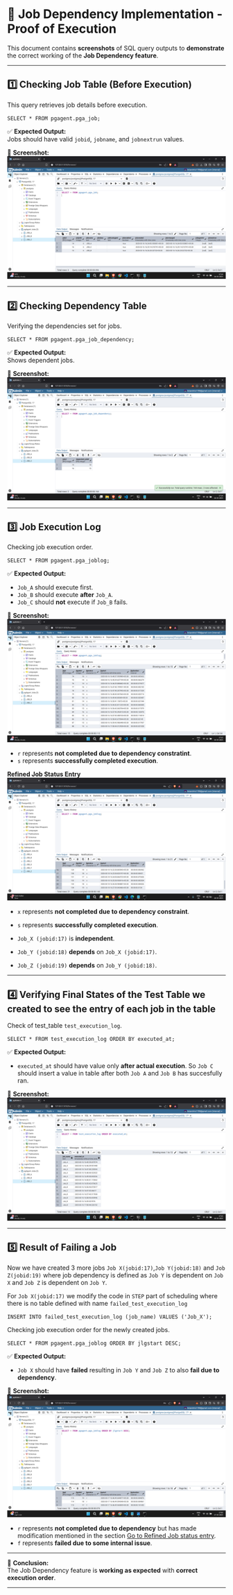 # 📸 Job Dependency Implementation - Proof of Execution

This document contains **screenshots** of SQL query outputs to **demonstrate** the correct working of the **Job Dependency feature**.

---

## **1️⃣ Checking Job Table (Before Execution)**
This query retrieves job details before execution.

```
SELECT * FROM pgagent.pga_job;
```

✅ **Expected Output:**  
Jobs should have valid `jobid`, `jobname`, and `jobnextrun` values.

📸 **Screenshot:**  
![Jobs Before Execution](outputs/jobs_before_execution.png)


---

## **2️⃣ Checking Dependency Table**
Verifying the dependencies set for jobs.

```
SELECT * FROM pgagent.pga_job_dependency;
```

✅ **Expected Output:**  
Shows dependent jobs.

📸 **Screenshot:**  
![Job Dependency Table](outputs/job_dependency_table.png)

---

## **3️⃣ Job Execution Log**
Checking job execution order.

```
SELECT * FROM pgagent.pga_joblog;
```

✅ **Expected Output:**  
- `Job_A` should execute first.
- `Job_B` should execute **after** `Job_A`.
- `Job_C` should **not** execute if `Job_B` fails.

📸 **Screenshot:**  
![Job Execution Log](outputs/job_execution_log.png)
- `r` represents **not completed due to dependency constratint**.
- `s` represents **successfully completed execution**.

**Refined Job Status Entry**
![Job Execution Log New](outputs/job_execution_log_refined.png)
- `x` represents **not completed due to dependency constraint**.
- `s` represents **successfully completed execution**.

- `Job_X (jobid:17)` is **independent**.
- `Job_Y (jobid:18)` **depends** on `Job_X (jobid:17)`.
- `Job_Z (jobid:19)` **depends** on `Job_Y (jobid:18)`.
---

## **4️⃣ Verifying Final States of the Test Table we created to see the entry of each job in the table**
Check of test_table `test_execution_log`.

```
SELECT * FROM test_execution_log ORDER BY executed_at;
```

✅ **Expected Output:**  
- `executed_at` should have value only **after actual execution**. So `Job C` should insert a value in table after both `Job A` and `Job B` has succesfully ran.

📸 **Screenshot:**  
![Final Job States](outputs/test_exec_log.png)

---

## **5️⃣ Result of Failing a Job**
Now we have created 3 more jobs `Job X(jobid:17)`,`Job Y(jobid:18)` and `Job Z(jobid:19)` where job dependency is defined as `Job Y` is dependent on `Job X` and `Job Z` is dependent on `Job Y`.

For `Job X(jobid:17)` we modify the code in `STEP` part of scheduling where there is no table defined with name `failed_test_execution_log`

```
INSERT INTO failed_test_execution_log (job_name) VALUES ('Job_X');
```

Checking job execution order for the newly created jobs.
```
SELECT * FROM pgagent.pga_joblog ORDER BY jlgstart DESC;
```

✅ **Expected Output:**  
- `Job X` should have **failed** resulting in `Job Y` and `Job Z` to also **fail due to dependency**.

📸 **Screenshot:**  
![Final Job States](outputs/failed_test.png)

- `r` represents **not completed due to dependency** but has made modification mentioned in the section [Go to Refined Job status entry](#job-execution-log).
- `f` represents **failed due to some internal issue**.
---


🎯 **Conclusion:**  
The Job Dependency feature is **working as expected** with **correct execution order**.

---
